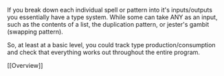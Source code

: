 
If you break down each individual spell or pattern into it's inputs/outputs you essentially have a type system. While some can take ANY as an input, such as the contents of a list, the duplication pattern, or jester's gambit (swapping pattern).

So, at least at a basic level, you could track type production/consumption and check that everything works out throughout the entire program.

[[Overview]]